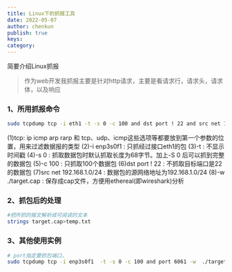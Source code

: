 ```yaml
---
title: Linux下的抓报工具
date: 2022-05-07
author: chenkun
publish: true
keys:
category:
---
```

简要介绍Linux抓报
<!--more-->

> 作为web开发我抓报主要是针对http请求，主要是看请求行，请求头，请求体，以及响应

### 1、所用抓报命令

```bash
sudo tcpdump tcp -i eth1 -t -s 0 -c 100 and dst port ! 22 and src net 192.168.1.0/24 -w ./target.cap
```



(1)tcp: ip icmp arp rarp 和 tcp、udp、icmp这些选项等都要放到第一个参数的位置，用来过滤数据报的类型
(2)-i enp3s0f1 : 只抓经过接口eth1的包
(3)-t : 不显示时间戳
(4)-s 0 : 抓取数据包时默认抓取长度为68字节。加上-S 0 后可以抓到完整的数据包
(5)-c 100 : 只抓取100个数据包
(6)dst port ! 22 : 不抓取目标端口是22的数据包
(7)src net 192.168.1.0/24 : 数据包的源网络地址为192.168.1.0/24
(8)-w ./target.cap : 保存成cap文件，方便用ethereal(即wireshark)分析

### 2、抓包后的处理

```sh
#把所抓的报文解析成可阅读的文本
strings target.cap>temp.txt
```

### 3、其他使用实例

```sh
# port指定要抓包端口，
sudo tcpdump tcp -i enp3s0f1  -t -s 0 -c 100 and port 6061 -w  ./target.cap
```

